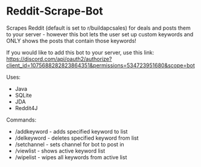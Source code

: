 # Reddit-Scrape-Bot
Scrapes Reddit (default is set to r/buildapcsales) for deals and posts them to your server - however this bot lets the user set up custom keywords and ONLY shows the posts that contain those keywords!

If you would like to add this bot to your server, use this link: https://discord.com/api/oauth2/authorize?client_id=1075688282823864351&permissions=534723951680&scope=bot

Uses:
- Java
- SQLite
- JDA
- Reddit4J

Commands:

- /addkeyword - adds specified keyword to list
- /delkeyword - deletes specified keyword from list
- /setchannel - sets channel for bot to post in
- /viewlist - shows active keyword list
- /wipelist - wipes all keywords from active list
